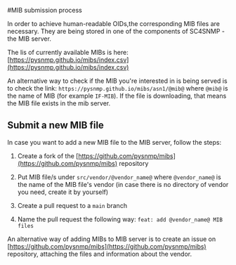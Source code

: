 #MIB submission process

In order to achieve human-readable OIDs,the corresponding MIB files are necessary.
They are being stored in one of the components of SC4SNMP - the MIB server. 

The lis of currently available MIBs is here:
[https://pysnmp.github.io/mibs/index.csv](https://pysnmp.github.io/mibs/index.csv)

An alternative way to check if the MIB you're interested in is being served is to check the link:
`https://pysnmp.github.io/mibs/asn1/@mib@` where `@mib@` is the name of MIB (for example `IF-MIB`). If the file 
is downloading, that means the MIB file exists in the mib server.

## Submit a new MIB file

In case you want to add a new MIB file to the MIB server, follow the steps:

1. Create a fork of the [https://github.com/pysnmp/mibs](https://github.com/pysnmp/mibs) repository 
   
2. Put MIB file/s under `src/vendor/@vendor_name@` where `@vendor_name@` is the name of the MIB file's vendor (in case
there is no directory of vendor you need, create it by yourself)
   
3. Create a pull request to a `main` branch
   
4. Name the pull request the following way: `feat: add @vendor_name@ MIB files`


An alternative way of adding MIBs to MIB server is to create an issue on 
[https://github.com/pysnmp/mibs](https://github.com/pysnmp/mibs) repository, attaching the files and information about 
the vendor.
